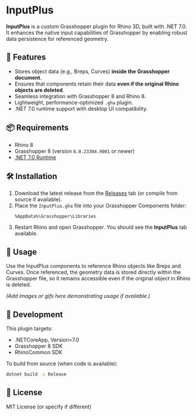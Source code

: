# InputPlus

**InputPlus** is a custom Grasshopper plugin for Rhino 3D, built with .NET 7.0. It enhances the native input capabilities of Grasshopper by enabling robust data persistence for referenced geometry.

## 🚀 Features

- Stores object data (e.g., Breps, Curves) **inside the Grasshopper document**.
- Ensures that components retain their data **even if the original Rhino objects are deleted**.
- Seamless integration with Grasshopper 8 and Rhino 8.
- Lightweight, performance-optimized `.gha` plugin.
- .NET 7.0 runtime support with desktop UI compatibility.

## 📦 Requirements

- Rhino 8
- Grasshopper 8 (version `8.0.23304.9001` or newer)
- [.NET 7.0 Runtime](https://dotnet.microsoft.com/en-us/download/dotnet/7.0)

## 🛠 Installation

1. Download the latest release from the [Releases](#) tab (or compile from source if available).
2. Place the `InputPlus.gha` file into your Grasshopper Components folder:
   ```
   %AppData%\Grasshopper\Libraries
   ```
3. Restart Rhino and open Grasshopper. You should see the **InputPlus** tab available.

## 🧪 Usage

Use the InputPlus components to reference Rhino objects like Breps and Curves. Once referenced, the geometry data is stored directly within the Grasshopper file, so it remains accessible even if the original object in Rhino is deleted.

*(Add images or gifs here demonstrating usage if available.)*

## 🧩 Development

This plugin targets:

- .NETCoreApp, Version=7.0
- Grasshopper 8 SDK
- RhinoCommon SDK

To build from source (when code is available):

```bash
dotnet build -c Release
```

## 📄 License

MIT License (or specify if different)
